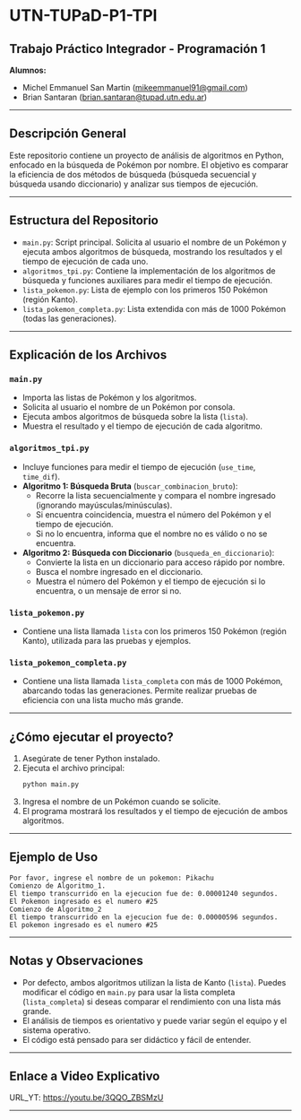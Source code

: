 # UTN-TUPaD-P1-TPI

## Trabajo Práctico Integrador - Programación 1

**Alumnos:**
- Michel Emmanuel San Martin (mikeemmanuel91@gmail.com)
- Brian Santaran (brian.santaran@tupad.utn.edu.ar)

---

## Descripción General

Este repositorio contiene un proyecto de análisis de algoritmos en Python, enfocado en la búsqueda de Pokémon por nombre. El objetivo es comparar la eficiencia de dos métodos de búsqueda (búsqueda secuencial y búsqueda usando diccionario) y analizar sus tiempos de ejecución.

---

## Estructura del Repositorio

- `main.py`: Script principal. Solicita al usuario el nombre de un Pokémon y ejecuta ambos algoritmos de búsqueda, mostrando los resultados y el tiempo de ejecución de cada uno.
- `algoritmos_tpi.py`: Contiene la implementación de los algoritmos de búsqueda y funciones auxiliares para medir el tiempo de ejecución.
- `lista_pokemon.py`: Lista de ejemplo con los primeros 150 Pokémon (región Kanto).
- `lista_pokemon_completa.py`: Lista extendida con más de 1000 Pokémon (todas las generaciones).

---

## Explicación de los Archivos

### `main.py`
- Importa las listas de Pokémon y los algoritmos.
- Solicita al usuario el nombre de un Pokémon por consola.
- Ejecuta ambos algoritmos de búsqueda sobre la lista (`lista`).
- Muestra el resultado y el tiempo de ejecución de cada algoritmo.

### `algoritmos_tpi.py`
- Incluye funciones para medir el tiempo de ejecución (`use_time`, `time_dif`).
- **Algoritmo 1: Búsqueda Bruta** (`buscar_combinacion_bruto`):
  - Recorre la lista secuencialmente y compara el nombre ingresado (ignorando mayúsculas/minúsculas).
  - Si encuentra coincidencia, muestra el número del Pokémon y el tiempo de ejecución.
  - Si no lo encuentra, informa que el nombre no es válido o no se encuentra.
- **Algoritmo 2: Búsqueda con Diccionario** (`busqueda_en_diccionario`):
  - Convierte la lista en un diccionario para acceso rápido por nombre.
  - Busca el nombre ingresado en el diccionario.
  - Muestra el número del Pokémon y el tiempo de ejecución si lo encuentra, o un mensaje de error si no.

### `lista_pokemon.py`
- Contiene una lista llamada `lista` con los primeros 150 Pokémon (región Kanto), utilizada para las pruebas y ejemplos.

### `lista_pokemon_completa.py`
- Contiene una lista llamada `lista_completa` con más de 1000 Pokémon, abarcando todas las generaciones. Permite realizar pruebas de eficiencia con una lista mucho más grande.

---

## ¿Cómo ejecutar el proyecto?

1. Asegúrate de tener Python instalado.
2. Ejecuta el archivo principal:
   ```sh
   python main.py
   ```
3. Ingresa el nombre de un Pokémon cuando se solicite.
4. El programa mostrará los resultados y el tiempo de ejecución de ambos algoritmos.

---

## Ejemplo de Uso

```
Por favor, ingrese el nombre de un pokemon: Pikachu
Comienzo de Algoritmo_1.
El tiempo transcurrido en la ejecucion fue de: 0.00001240 segundos.
El Pokemon ingresado es el numero #25
Comienzo de Algoritmo_2
El tiempo transcurrido en la ejecucion fue de: 0.00000596 segundos.
El pokemon ingresado es el numero #25
```

---

## Notas y Observaciones

- Por defecto, ambos algoritmos utilizan la lista de Kanto (`lista`). Puedes modificar el código en `main.py` para usar la lista completa (`lista_completa`) si deseas comparar el rendimiento con una lista más grande.
- El análisis de tiempos es orientativo y puede variar según el equipo y el sistema operativo.
- El código está pensado para ser didáctico y fácil de entender.

---

## Enlace a Video Explicativo

URL_YT: https://youtu.be/3QQO_ZBSMzU

---
